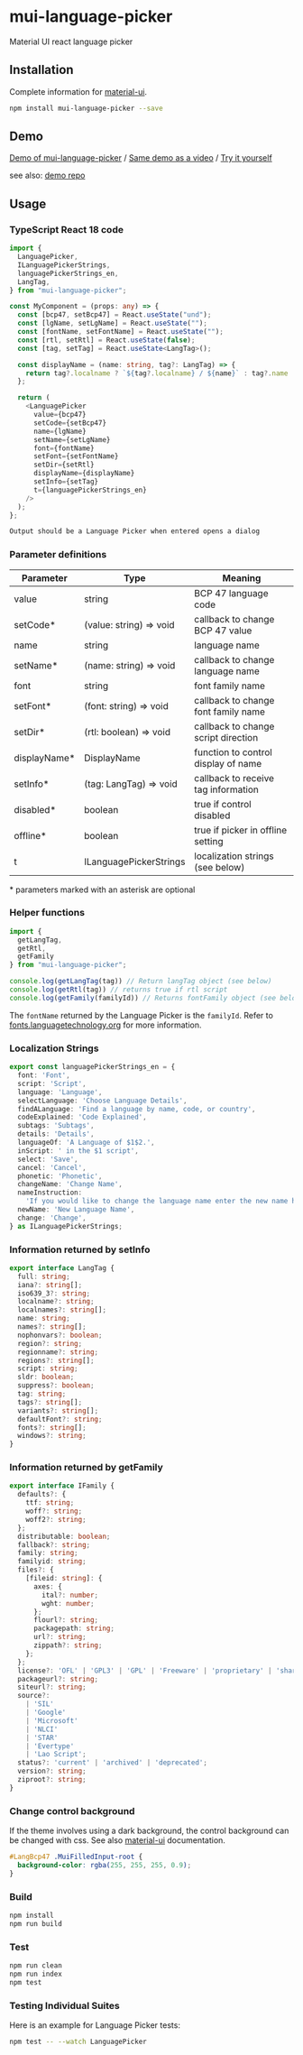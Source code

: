 # mui-language-picker

Material UI react language picker

## Installation

Complete information for [material-ui](https://mui.com/material-ui/).

```sh
npm install mui-language-picker --save
```

## Demo

[Demo of mui-language-picker](https://giphy.com/embed/5OkWd7aMlxOClWuF0J) / [Same demo as a video](https://youtu.be/aviV8aEaNOo) / [Try it yourself](http://mui-language-picker-demo.org.s3-website-us-east-1.amazonaws.com)

see also: [demo repo](https://github.com/sillsdev/mui-language-picker-demo)

## Usage

### TypeScript React 18 code

```typescript
import {
  LanguagePicker,
  ILanguagePickerStrings,
  languagePickerStrings_en,
  LangTag,
} from "mui-language-picker";

const MyComponent = (props: any) => {
  const [bcp47, setBcp47] = React.useState("und");
  const [lgName, setLgName] = React.useState("");
  const [fontName, setFontName] = React.useState("");
  const [rtl, setRtl] = React.useState(false);
  const [tag, setTag] = React.useState<LangTag>();

  const displayName = (name: string, tag?: LangTag) => {
    return tag?.localname ? `${tag?.localname} / ${name}` : tag?.name || name;
  };

  return (
    <LanguagePicker
      value={bcp47}
      setCode={setBcp47}
      name={lgName}
      setName={setLgName}
      font={fontName}
      setFont={setFontName}
      setDir={setRtl}
      displayName={displayName}
      setInfo={setTag}
      t={languagePickerStrings_en}
    />
  );
};
```

```sh
Output should be a Language Picker when entered opens a dialog
```

### Parameter definitions

| Parameter  | Type                    | Meaning                             |
| ---------- | ----------------------- | ----------------------------------- |
| value      | string                  | BCP 47 language code                |
| setCode\*  | (value: string) => void | callback to change BCP 47 value     |
| name       | string                  | language name                       |
| setName\*  | (name: string) => void  | callback to change language name    |
| font       | string                  | font family name                    |
| setFont\*  | (font: string) => void  | callback to change font family name |
| setDir\*   | (rtl: boolean) => void  | callback to change script direction |
| displayName\* | DisplayName          | function to control display of name |
| setInfo\*  | (tag: LangTag) => void  | callback to receive tag information |
| disabled\* | boolean                 | true if control disabled            |
| offline\*  | boolean                 | true if picker in offline setting   |
| t          | ILanguagePickerStrings  | localization strings (see below)    |

\* parameters marked with an asterisk are optional

### Helper functions

```typescript
import {
  getLangTag,
  getRtl,
  getFamily
} from "mui-language-picker";

console.log(getLangTag(tag)) // Return langTag object (see below)
console.log(getRtl(tag)) // returns true if rtl script
console.log(getFamily(familyId)) // Returns fontFamily object (see below)
```

The `fontName` returned by the Language Picker is the `familyId`. Refer to [fonts.languagetechnology.org](https://fonts.languagetechnology.org/) for more information.

### Localization Strings

```typescript
export const languagePickerStrings_en = {
  font: 'Font',
  script: 'Script',
  language: 'Language',
  selectLanguage: 'Choose Language Details',
  findALanguage: 'Find a language by name, code, or country',
  codeExplained: 'Code Explained',
  subtags: 'Subtags',
  details: 'Details',
  languageOf: 'A Language of $1$2.',
  inScript: ' in the $1 script',
  select: 'Save',
  cancel: 'Cancel',
  phonetic: 'Phonetic',
  changeName: 'Change Name',
  nameInstruction:
    'If you would like to change the language name enter the new name here.',
  newName: 'New Language Name',
  change: 'Change',
} as ILanguagePickerStrings;
```

### Information returned by setInfo

```typescript
export interface LangTag {
  full: string;
  iana?: string[];
  iso639_3?: string;
  localname?: string;
  localnames?: string[];
  name: string;
  names?: string[];
  nophonvars?: boolean;
  region?: string;
  regionname?: string;
  regions?: string[];
  script: string;
  sldr: boolean;
  suppress?: boolean;
  tag: string;
  tags?: string[];
  variants?: string[];
  defaultFont?: string;
  fonts?: string[];
  windows?: string;
}
```

### Information returned by getFamily

```typescript
export interface IFamily {
  defaults?: {
    ttf: string;
    woff?: string;
    woff2?: string;
  };
  distributable: boolean;
  fallback?: string;
  family: string;
  familyid: string;
  files?: {
    [fileid: string]: {
      axes: {
        ital?: number;
        wght: number;
      };
      flourl?: string;
      packagepath: string;
      url?: string;
      zippath?: string;
    };
  };
  license?: 'OFL' | 'GPL3' | 'GPL' | 'Freeware' | 'proprietary' | 'shareware';
  packageurl?: string;
  siteurl?: string;
  source?:
    | 'SIL'
    | 'Google'
    | 'Microsoft'
    | 'NLCI'
    | 'STAR'
    | 'Evertype'
    | 'Lao Script';
  status?: 'current' | 'archived' | 'deprecated';
  version?: string;
  ziproot?: string;
}
```

### Change control background

If the theme involves using a dark background, the control background can be changed with css. See also [material-ui](https://mui.com/) documentation.

```css
#LangBcp47 .MuiFilledInput-root {
  background-color: rgba(255, 255, 255, 0.9);
}
```

### Build

```sh
npm install
npm run build
```

### Test

```sh
npm run clean
npm run index
npm test
```

### Testing Individual Suites

Here is an example for Language Picker tests:

```sh
npm test -- --watch LanguagePicker
```
